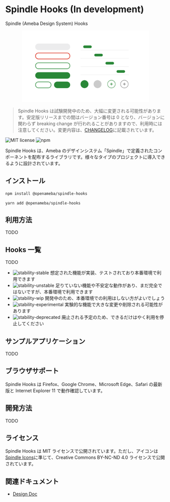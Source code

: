 # Spindle Hooks (In development)

Spindle (Ameba Design System) Hooks

<p align="center">
  <img alt="Spindle" src="./docs/images/components.png" width="400">
</p>

> Spindle Hooks は試験開発中のため、大幅に変更される可能性があります。安定版リリースまでの間はバージョン番号は 0 となり、バージョンに関わらず breaking change が行われることがありますので、利用時には注意してください。変更内容は、[CHANGELOG](CHANGELOG.md)に記載されています。

![MIT license](https://img.shields.io/npm/l/@openameba/spindle-ui) ![npm](https://img.shields.io/npm/v/@openameba/spindle-ui)

Spindle Hooks は、Ameba のデザインシステム「Spindle」で定義されたコンポーネントを配布するライブラリです。様々なタイプのプロジェクトに導入できるように設計されています。

## インストール

```
npm install @openameba/spindle-hooks
```

```
yarn add @openameba/spindle-hooks
```

## 利用方法

TODO

## Hooks 一覧

TODO

- ![stability-stable](https://img.shields.io/badge/stability-stable-green.svg) 想定された機能が実装、テストされており本番環境で利用できます
- ![stability-unstable](https://img.shields.io/badge/stability-unstable-yellow.svg) 足りていない機能や不安定な動作があり、まだ完全ではないですが、本番環境で利用できます
- ![stability-wip](https://img.shields.io/badge/stability-work_in_progress-lightgrey.svg) 開発中のため、本番環境での利用はしない方がよいでしょう
- ![stability-experimental](https://img.shields.io/badge/stability-experimental-orange.svg) 実験的な機能で大きな変更や削除される可能性があります
- ![stability-deprecated](https://img.shields.io/badge/stability-deprecated-red.svg) 廃止される予定のため、できるだけはやく利用を停止してください

## サンプルアプリケーション

TODO

## ブラウザサポート

Spindle Hooks は Firefox、Google Chrome、Microsoft Edge、Safari の最新版と Internet Explorer 11 で動作確認しています。

## 開発方法

TODO

## ライセンス

Spindle Hooks は MIT ライセンスで公開されています。ただし、アイコンは[Spindle Icons](../spindle-icons/)に準じて、Creative Commons BY-NC-ND 4.0 ライセンスで公開されています。

## 関連ドキュメント

- [Design Doc](docs/design-doc.md)
